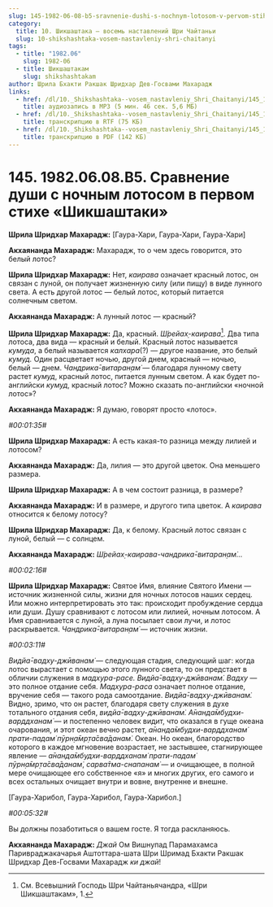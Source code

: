 ```yaml
---
slug: 145-1982-06-08-b5-sravnenie-dushi-s-nochnym-lotosom-v-pervom-stihe-shikshashtaki
category:
  title: 10. Шикшаштака — восемь наставлений Шри Чайтаньи
  slug: 10-shikshashtaka-vosem-nastavleniy-shri-chaitanyi
tags:
  - title: "1982.06"
    slug: 1982-06
  - title: Шикшаштакам
    slug: shikshashtakam
author: Шрила Бхакти Ракшак Шридхар Дев-Госвами Махарадж
links:
  - href: /dl/10._Shikshashtaka--vosem_nastavleniy_Shri_Chaitanyi/145_1982.06.08.B5_SridharMj_Sravnenie_dushi_s_nochnym_lotosom_v_pervom_stihe_Shikshashtaki.mp3
    title: аудиозапись в MP3 (5 мин. 46 сек. 5,6 МБ)
  - href: /dl/10._Shikshashtaka--vosem_nastavleniy_Shri_Chaitanyi/145_1982.06.08.B5_SridharMj_Sravnenie_dushi_s_nochnym_lotosom_v_pervom_stihe_Shikshashtaki.rtf
    title: транскрипцию в RTF (75 КБ)
  - href: /dl/10._Shikshashtaka--vosem_nastavleniy_Shri_Chaitanyi/145_1982.06.08.B5_SridharMj_Sravnenie_dushi_s_nochnym_lotosom_v_pervom_stihe_Shikshashtaki.pdf
    title: транскрипцию в PDF (142 КБ)
---
```


# 145. 1982.06.08.B5. Сравнение души с ночным лотосом в первом стихе «Шикшаштаки»

**Шрила Шридхар Махарадж:** [Гаура-Хари, Гаура-Хари, Гаура-Хари]

**Акхаянанда Махарадж:** Махарадж, то о чем здесь говорится, это белый лотос?

**Шрила Шридхар Махарадж:** Нет, *каирава* означает красный лотос, он связан с луной, он получает жизненную силу (или пищу) в виде лунного света. А есть другой лотос — белый лотос, который питается солнечным светом.

**Акхаянанда Махарадж:** А лунный лотос — красный?

**Шрила Шридхар Махарадж:** Да, красный. *Ш́рейах̣-каирава*[^_ftn1]. Два типа лотоса, два вида — красный и белый. Красный лотос называется *кумуда*, а белый называется *калхара*(?) — другое название, это белый *кумуд.* Один расцветает ночью, другой днем, красный — ночью, белый — днем. *Чандрика̄-витаран̣ам̇* — благодаря лунному свету растет *кумуд*, красный лотос, питается лунным светом. А как будет по-английски *кумуд*, красный лотос? Можно сказать по-английски «ночной лотос»?

**Акхаянанда Махарадж:** Я думаю, говорят просто «лотос».

*#00:01:35#*

**Шрила Шридхар Махарадж:** А есть какая-то разница между лилией и лотосом?

**Акхаянанда Махарадж:** Да, лилия — это другой цветок. Она меньшего размера.

**Шрила Шридхар Махарадж:** А в чем состоит разница, в размере?

**Акхаянанда Махарадж:** И в размере, и другого типа цветок. А *каирава* относится к белому лотосу?

**Шрила Шридхар Махарадж:** Да, к белому. Красный лотос связан с луной, белый — с солнцем.

**Акхаянанда Махарадж:** *Ш́рейах̣-каирава-чандрика̄-витаран̣ам̇…*

*#00:02:16#*

**Шрила Шридхар Махарадж:** Святое Имя, влияние Святого Имени — источник жизненной силы, жизни для ночных лотосов наших сердец. Или можно интерпретировать это так: происходит пробуждение сердца или души. Душу сравнивают с лотосом или лилией, ночным лотосом. А Имя сравнивается с луной, а луна посылает свои лучи, и лотос раскрывается. *Чандрика̄-витаран̣ам̇* — источник жизни.

*#00:03:11#*

*Видйа̄-вадху-джӣванам̇* — следующая стадия, следующий шаг: когда лотос вырастает с помощью этого лунного света, то он предстает в обличии служения в *мадхура-расе. Видйа̄-вадху-джӣванам̇. Вадху* — это полное отдание себя. *Мадхура-раса* означает полное отдание, вручение себя — такого рода самоотдание. *Видйа̄-вадху-джӣванам̇.* Видно, зримо, что он растет, благодаря свету служения в духе тотального отдания себя, *видйа̄-вадху-джӣванам̇. А̄нанда̄мбудхи-варддханам̇* — и постепенно человек видит, что оказался в гуще океана очарования, и этот океан вечно растет, *а̄нанда̄мбудхи-варддханам̇ прати-падам̇ пӯрн̣а̄мр̣та̄сва̄данам̇*. Океан. Но океан, благородство которого в каждое мгновение возрастает, не застывшее, стагнирующее явление — *а̄нанда̄мбудхи-варддханам̇ прати-падам̇ пӯрн̣а̄мр̣та̄сва̄данам̇*, *сарва̄тма-снапанам̇* — и очищающее, в полной мере очищающее его собственное «я» и многих других, его самого и всех остальных очищает внутри и вовне, внутренне и внешне.

[Гаура-Харибол, Гаура-Харибол, Гаура-Харибол.]

*#00:05:32#*

Вы должны позаботиться о вашем госте. Я тогда раскланяюсь.

**Акхаянанда Махарадж:** *Джай* Ом Вишнупад Парамахамса Паривраджакачарья Аштоттара-шата Шри Шримад Бхакти Ракшак Шридхар Дев-Госвами Махарадж *ки джай*!



[^_ftn1]: См. Всевышний Господь Шри Чайтаньячандра, «Шри Шикшаштакам», 1.

